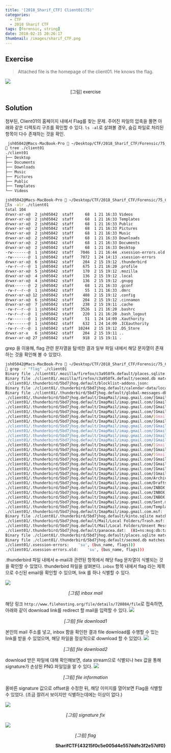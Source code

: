```yaml
---
title: '[2018_Sharif_CTF] Client01(75)'
categories:
  - CTF
  - 2018 Sharif CTF
tags: [Forensic, string]
date: 2018-02-15 20:26:17
thumbnail: /images/sharif_CTF.png
---
```


## Exercise

> Attached file is the homepage of the client01. He knows the flag.

![](exercise.png)
<p align='center'>[그림] exercise</p>


## Solution

첨부된, Client01의 홈페이지 내에서 Flag를 찾는 문제. 주어진 파일의 압축을 풀면 아래와 같은 디렉토리 구조를 확인할 수 있다. `ls -al`로 살펴볼 경우, 숨김 파일로 처리된 항목이 다수 존재하는 것을 확인.

```bash
 jsh05042@Macs-MacBook-Pro  ~/Desktop/CTF/2018_Sharif_CTF/Forensic/75_Client01
 tree ./client01
./client01
├── Desktop
├── Documents
├── Downloads
├── Music
├── Pictures
├── Public
├── Templates
└── Videos

jsh05042@Macs-MacBook-Pro  ~/Desktop/CTF/2018_Sharif_CTF/Forensic/75_Client01
ls -alr ./client01
total 104
drwxr-xr-x@  2 jsh05042  staff     68  1 21 16:33 Videos
drwxr-xr-x@  2 jsh05042  staff     68  1 21 16:33 Templates
drwxr-xr-x@  2 jsh05042  staff     68  1 21 16:33 Public
drwxr-xr-x@  2 jsh05042  staff     68  1 21 16:33 Pictures
drwxr-xr-x@  2 jsh05042  staff     68  1 21 16:33 Music
drwxr-xr-x@  2 jsh05042  staff     68  1 21 16:33 Downloads
drwxr-xr-x@  2 jsh05042  staff     68  1 21 16:33 Documents
drwxr-xr-x@  2 jsh05042  staff     68  1 21 16:33 Desktop
-rw-------@  1 jsh05042  staff   7046  1 21 16:44 .xsession-errors.old
-rw-------@  1 jsh05042  staff   7072  1 24 14:13 .xsession-errors
drwxr-xr-x@  6 jsh05042  staff    204  2 15 19:12 .thunderbird
-rw-r--r--@  1 jsh05042  staff    675  1 21 16:20 .profile
drwxr-xr-x@  5 jsh05042  staff    170  2 15 19:12 .mozilla
drwxr-xr-x@  4 jsh05042  staff    136  2 15 19:12 .local
drwxr-xr-x@  4 jsh05042  staff    136  2 15 19:12 .gnupg
drwx------@  2 jsh05042  staff     68  1 21 16:33 .gconf
-rw-r--r--@  1 jsh05042  staff     55  1 21 16:33 .dmrc
drwxr-xr-x@ 12 jsh05042  staff    408  2 15 19:12 .config
drwxr-xr-x@  6 jsh05042  staff    204  2 15 19:12 .cinnamon
drwxr-xr-x@  7 jsh05042  staff    238  2 15 19:11 .cache
-rw-r--r--@  1 jsh05042  staff   3526  1 21 16:20 .bashrc
-rw-r--r--@  1 jsh05042  staff    220  1 21 16:20 .bash_logout
-rw-------@  1 jsh05042  staff     51  1 24 14:09 .Xauthority
-rw-------@  1 jsh05042  staff    632  1 24 14:09 .ICEauthority
-rw-r--r--@  1 jsh05042  staff  10244  2 15 19:12 .DS_Store
drwxr-xr-x   6 jsh05042  staff    204  2 15 19:11 ..
drwxr-xr-x@ 27 jsh05042  staff    918  2 15 19:11 .
```


grep 을 이용해, flag 관련 문자열을 탐색한 결과 일부 파일 내에서 해당 문자열이 존재하는 것을 확인해 볼 수 있었다.

```bash
jsh05042@Macs-MacBook-Pro  ~/Desktop/CTF/2018_Sharif_CTF/Forensic/75_Client01
 grep -r "flag" ./client01
Binary file ./client01/.mozilla/firefox/c3a958fk.default/places.sqlite matches
Binary file ./client01/.mozilla/firefox/c3a958fk.default/secmod.db matches
./client01/.thunderbird/5bd7jhog.default/blocklist-addons.json:        "why": "Certain versions of this add-on contains an executable that is flagged by multiple tools as malware. Newer versions no longer use it.",
Binary file ./client01/.thunderbird/5bd7jhog.default/calendar-data/local.sqlite matches
Binary file ./client01/.thunderbird/5bd7jhog.default/global-messages-db.sqlite matches
./client01/.thunderbird/5bd7jhog.default/ImapMail/imap.gmail.com/[Gmail].msf:  (84=references)(85=recipients)(86=date)(87=size)(88=flags)(89=priority)
./client01/.thunderbird/5bd7jhog.default/ImapMail/imap.gmail.com/[Gmail].sbd/All Mail.msf:  (86=date)(87=size)(88=flags)(89=priority)(8A=label)(8B=statusOfset)
./client01/.thunderbird/5bd7jhog.default/ImapMail/imap.gmail.com/[Gmail].sbd/All Mail.msf:<(93=flag)>[3:^9A(^95^93)]
./client01/.thunderbird/5bd7jhog.default/ImapMail/imap.gmail.com/[Gmail].sbd/All Mail.msf:    ={"threadCol":{"visible":true,"ordinal":"1"},"flaggedCol":{"visible":true,\
./client01/.thunderbird/5bd7jhog.default/ImapMail/imap.gmail.com/[Gmail].sbd/Drafts.msf:  (84=references)(85=recipients)(86=date)(87=size)(88=flags)(89=priority)
./client01/.thunderbird/5bd7jhog.default/ImapMail/imap.gmail.com/[Gmail].sbd/Drafts.msf:    ={"threadCol":{"visible":true},"attachmentCol":{"visible":true},"flaggedCo\
./client01/.thunderbird/5bd7jhog.default/ImapMail/imap.gmail.com/[Gmail].sbd/Important.msf:  (87=size)(88=flags)(89=priority)(8A=label)(8B=statusOfset)(8C=numLines)
./client01/.thunderbird/5bd7jhog.default/ImapMail/imap.gmail.com/[Gmail].sbd/Important.msf:    ={"threadCol":{"visible":true,"ordinal":"1"},"flaggedCol":{"visible":true,\
./client01/.thunderbird/5bd7jhog.default/ImapMail/imap.gmail.com/[Gmail].sbd/Sent Mail.msf:  (88=flags)(89=priority)(8A=label)(8B=statusOfset)(8C=numLines)
./client01/.thunderbird/5bd7jhog.default/ImapMail/imap.gmail.com/[Gmail].sbd/Sent Mail.msf:    ={"threadCol":{"visible":true},"attachmentCol":{"visible":true},"flaggedCo\
./client01/.thunderbird/5bd7jhog.default/ImapMail/imap.gmail.com/[Gmail].sbd/Spam.msf:  (88=flags)(89=priority)(8A=label)(8B=statusOfset)(8C=numLines)
./client01/.thunderbird/5bd7jhog.default/ImapMail/imap.gmail.com/[Gmail].sbd/Spam.msf:    ={"threadCol":{"visible":true,"ordinal":"1"},"flaggedCol":{"visible":true,\
./client01/.thunderbird/5bd7jhog.default/ImapMail/imap.gmail.com/[Gmail].sbd/Starred.msf:  (84=references)(85=recipients)(86=date)(87=size)(88=flags)(89=priority)
./client01/.thunderbird/5bd7jhog.default/ImapMail/imap.gmail.com/[Gmail].sbd/Trash:Subject: flag
./client01/.thunderbird/5bd7jhog.default/ImapMail/imap.gmail.com/[Gmail].sbd/Trash.msf:  (84=references)(85=recipients)(86=date)(87=size)(88=flags)(89=priority)
./client01/.thunderbird/5bd7jhog.default/ImapMail/imap.gmail.com/[Gmail].sbd/Trash.msf:  (AA=flag)(AB
./client01/.thunderbird/5bd7jhog.default/ImapMail/imap.gmail.com/[Gmail].sbd/Trash.msf:    ={"threadCol":{"visible":true,"ordinal":"1"},"flaggedCol":{"visible":true,\
./client01/.thunderbird/5bd7jhog.default/ImapMail/imap.gmail.com/Archives.msf:  (84=references)(85=recipients)(86=date)(87=size)(88=flags)(89=priority)
./client01/.thunderbird/5bd7jhog.default/ImapMail/imap.gmail.com/Drafts.msf:  (84=references)(85=recipients)(86=date)(87=size)(88=flags)(89=priority)
./client01/.thunderbird/5bd7jhog.default/ImapMail/imap.gmail.com/INBOX:Subject: flag
./client01/.thunderbird/5bd7jhog.default/ImapMail/imap.gmail.com/INBOX.msf:  (88=flags)(89=priority)(8A=label)(8B=statusOfset)(8C=numLines)
./client01/.thunderbird/5bd7jhog.default/ImapMail/imap.gmail.com/INBOX.msf:    ={"threadCol":{"visible":true,"ordinal":"1"},"flaggedCol":{"visible":true,\
./client01/.thunderbird/5bd7jhog.default/ImapMail/imap.gmail.com/Sent.msf:  (84=references)(85=recipients)(86=date)(87=size)(88=flags)(89=priority)
./client01/.thunderbird/5bd7jhog.default/ImapMail/imap.gmail.com/Templates.msf:  (84=references)(85=recipients)(86=date)(87=size)(88=flags)(89=priority)
./client01/.thunderbird/5bd7jhog.default/ImapMail/imap.gmail.com.msf:  (84=references)(85=recipients)(86=date)(87=size)(88=flags)(89=priority)
Binary file ./client01/.thunderbird/5bd7jhog.default/kinto.sqlite matches
./client01/.thunderbird/5bd7jhog.default/Mail/Local Folders/Trash.msf:  (84=references)(85=recipients)(86=date)(87=size)(88=flags)(89=priority)
./client01/.thunderbird/5bd7jhog.default/Mail/Local Folders/Unsent Messages.msf:  (84=references)(85=recipients)(86=date)(87=size)(88=flags)(89=priority)
./client01/.thunderbird/5bd7jhog.default/panacea.dat:  (81=ns:msg:db:table:kind:folders)(82=key)(83=flags)(84=totalMsgs)
Binary file ./client01/.thunderbird/5bd7jhog.default/places.sqlite matches
Binary file ./client01/.thunderbird/5bd7jhog.default/secmod.db matches
./client01/.xsession-errors:    'su', (bus_name, flags)))
./client01/.xsession-errors.old:    'su', (bus_name, flags)))

 ```


.thunderbird 파일 내에서 e-mail과 관련된 항목에서 해당 flag 문자열이 식별되는 것을 확인할 수 있었다. thunderbird 파일을 살펴본다. `inbox` 항목 내에서 flag 라는 제목으로 수신된 email을 확인할 수 있으며, link 를 하나 식별할 수 있다.

![](inbox.png)
<p align='center'><i>[그림] inbox mail</i></p>


해당 링크 `http://www.filehosting.org/file/details/720884/file`로 접속하면, 아래와 같이 download link를 redirect 할 mail을 입력할 수 있다.
![](filedown1.png)
<p align='center'><i>[그림] file download1</i></p>


본인의 mail 주소를 넣고, inbox 함을 확인한 결과 file download를 수행할 수 있는 link를 받을 수 있었으며, 해당 파일을 정상적으로 download 할 수 있었다.
![](filedown2.png)
<p align='center'><i>[그림] file download2</i></p>



download 받은 파일에 대해 확인해보면, data stream으로 식별되나 hex 값을 통해 signature가 손상된 PNG 파일임을 알 수 있다.
![](file_information.png)
<p align='center'><i>[그림] file information</i></p>


올바른 signature 값으로 offset을 수정한 뒤, 해당 이미지를 열어보면 Flag을 식별할 수 있었다. (조금 잘려서 보이지만 식별하는데에는 이상이 없다.)

![](fixed.png)
<p align='center'><i>[그림] signature fix</i></p>

![](flag.png)
<p align='center'><i>[그림] flag</i></p>

<p align='right'><strong>SharifCTF{43215f0c5e005d4e557ddfe3f2e57df0}</strong></p>
